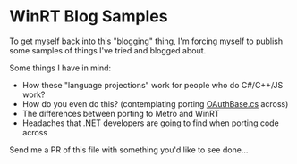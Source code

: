 WinRT Blog Samples
=================

To get myself back into this "blogging" thing, I'm forcing myself to publish some samples of things I've tried and blogged about.

Some things I have in mind:

 - How these "language projections" work for people who do C#/C++/JS work?
 - How do you even do this? (contemplating porting [OAuthBase.cs](http://oauth.googlecode.com/svn/code/csharp/OAuthBase.cs) across)
 - The differences between porting to Metro and WinRT
 - Headaches that .NET developers are going to find when porting code across

Send me a PR of this file with something you'd like to see done...